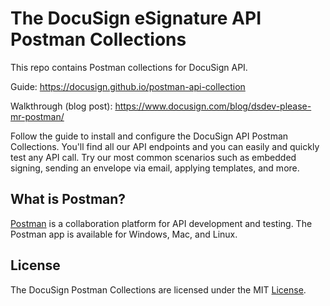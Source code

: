 # The DocuSign eSignature API Postman Collections

This repo contains Postman collections for DocuSign API. 

Guide: https://docusign.github.io/postman-api-collection 

Walkthrough (blog post): https://www.docusign.com/blog/dsdev-please-mr-postman/ 

Follow the guide to install and configure the DocuSign API Postman Collections. You'll find all our API endpoints and you can easily and quickly test any API call. Try our most common scenarios such as embedded signing, sending an envelope via email, applying templates, and more. 

## What is Postman? 

[Postman](https://www.getpostman.com/) is a collaboration platform for API development and testing. The Postman app is available for Windows, Mac, and Linux.  

## License 

The DocuSign Postman Collections are licensed under the MIT [License](LICENSE).